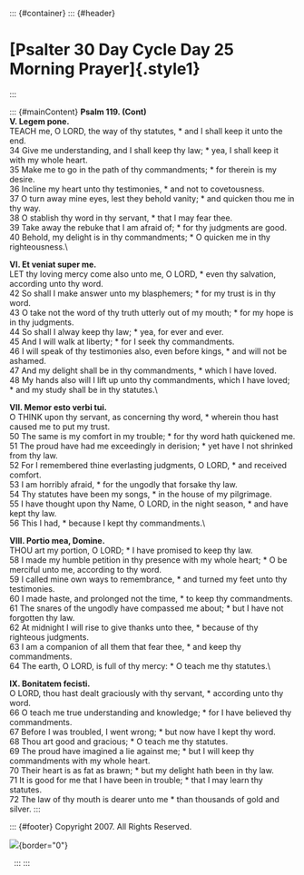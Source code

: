 ::: {#container}
::: {#header}
# [Psalter 30 Day Cycle Day 25 Morning Prayer]{.style1}
:::

::: {#mainContent}
**Psalm 119. (Cont)\
V. Legem pone.**\
TEACH me, O LORD, the way of thy statutes, \* and I shall keep it unto
the end.\
34 Give me understanding, and I shall keep thy law; \* yea, I shall keep
it with my whole heart.\
35 Make me to go in the path of thy commandments; \* for therein is my
desire.\
36 Incline my heart unto thy testimonies, \* and not to covetousness.\
37 O turn away mine eyes, lest they behold vanity; \* and quicken thou
me in thy way.\
38 O stablish thy word in thy servant, \* that I may fear thee.\
39 Take away the rebuke that I am afraid of; \* for thy judgments are
good.\
40 Behold, my delight is in thy commandments; \* O quicken me in thy
righteousness.\

**VI. Et veniat super me.**\
LET thy loving mercy come also unto me, O LORD, \* even thy salvation,
according unto thy word.\
42 So shall I make answer unto my blasphemers; \* for my trust is in thy
word.\
43 O take not the word of thy truth utterly out of my mouth; \* for my
hope is in thy judgments.\
44 So shall I alway keep thy law; \* yea, for ever and ever.\
45 And I will walk at liberty; \* for I seek thy commandments.\
46 I will speak of thy testimonies also, even before kings, \* and will
not be ashamed.\
47 And my delight shall be in thy commandments, \* which I have loved.\
48 My hands also will I lift up unto thy commandments, which I have
loved; \* and my study shall be in thy statutes.\

**VII. Memor esto verbi tui.**\
O THINK upon thy servant, as concerning thy word, \* wherein thou hast
caused me to put my trust.\
50 The same is my comfort in my trouble; \* for thy word hath quickened
me.\
51 The proud have had me exceedingly in derision; \* yet have I not
shrinked from thy law.\
52 For I remembered thine everlasting judgments, O LORD, \* and received
comfort.\
53 I am horribly afraid, \* for the ungodly that forsake thy law.\
54 Thy statutes have been my songs, \* in the house of my pilgrimage.\
55 I have thought upon thy Name, O LORD, in the night season, \* and
have kept thy law.\
56 This I had, \* because I kept thy commandments.\

**VIII. Portio mea, Domine.**\
THOU art my portion, O LORD; \* I have promised to keep thy law.\
58 I made my humble petition in thy presence with my whole heart; \* O
be merciful unto me, according to thy word.\
59 I called mine own ways to remembrance, \* and turned my feet unto thy
testimonies.\
60 I made haste, and prolonged not the time, \* to keep thy
commandments.\
61 The snares of the ungodly have compassed me about; \* but I have not
forgotten thy law.\
62 At midnight I will rise to give thanks unto thee, \* because of thy
righteous judgments.\
63 I am a companion of all them that fear thee, \* and keep thy
commandments.\
64 The earth, O LORD, is full of thy mercy: \* O teach me thy statutes.\

**IX. Bonitatem fecisti.**\
O LORD, thou hast dealt graciously with thy servant, \* according unto
thy word.\
66 O teach me true understanding and knowledge; \* for I have believed
thy commandments.\
67 Before I was troubled, I went wrong; \* but now have I kept thy
word.\
68 Thou art good and gracious; \* O teach me thy statutes.\
69 The proud have imagined a lie against me; \* but I will keep thy
commandments with my whole heart.\
70 Their heart is as fat as brawn; \* but my delight hath been in thy
law.\
71 It is good for me that I have been in trouble; \* that I may learn
thy statutes.\
72 The law of thy mouth is dearer unto me \* than thousands of gold and
silver.
:::

::: {#footer}
Copyright 2007. All Rights Reserved.

![](http://stats.superstats.com/b/ss/DAVIDMCMANNES/1){border="0"}

 
:::
:::
